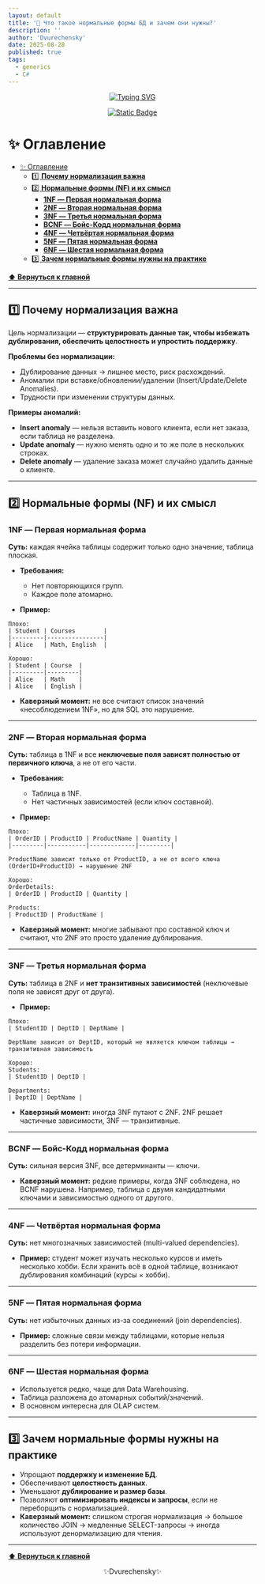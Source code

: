 ```yaml
---
layout: default
title: '🧮 Что такое нормальные формы БД и зачем они нужны?'
description: ''
author: 'Dvurechensky'
date: 2025-08-28
published: true
tags:
  - generics
  - C#
---
```


<p align="center">
    <a href="https://git.io/typing-svg"><img src="https://readme-typing-svg.demolab.com?font=Fira+Code&pause=1000&center=true&vCenter=true&width=435&lines=%D0%9F%D0%BE%D0%B2%D1%82%D0%BE%D1%80%D0%B5%D0%BD%D0%B8%D0%B5+-+%D0%BC%D0%B0%D1%82%D1%8C+%D1%83%D1%87%D0%B5%D0%BD%D0%B8%D1%8F" alt="Typing SVG" /></a>
</p>
<p align="center">
    <a href="https://sites.google.com/view/dvurechensky" target="_blank"><img alt="Static Badge" src="https://shields.dvurechensky.pro/badge/Dvurechensky-Nikolay-blue"></a>
</p>

# ✨ Оглавление

- [✨ Оглавление](#-оглавление)
  - [1️⃣ **Почему нормализация важна**](#1️⃣-почему-нормализация-важна)
  - [2️⃣ **Нормальные формы (NF) и их смысл**](#2️⃣-нормальные-формы-nf-и-их-смысл)
    - [**1NF — Первая нормальная форма**](#1nf--первая-нормальная-форма)
    - [**2NF — Вторая нормальная форма**](#2nf--вторая-нормальная-форма)
    - [**3NF — Третья нормальная форма**](#3nf--третья-нормальная-форма)
    - [**BCNF — Бойс-Кодд нормальная форма**](#bcnf--бойс-кодд-нормальная-форма)
    - [**4NF — Четвёртая нормальная форма**](#4nf--четвёртая-нормальная-форма)
    - [**5NF — Пятая нормальная форма**](#5nf--пятая-нормальная-форма)
    - [**6NF — Шестая нормальная форма**](#6nf--шестая-нормальная-форма)
  - [3️⃣ **Зачем нормальные формы нужны на практике**](#3️⃣-зачем-нормальные-формы-нужны-на-практике)

**[⬆ Вернуться к главной](../index.md)**

---

## 1️⃣ **Почему нормализация важна**

Цель нормализации — **структурировать данные так, чтобы избежать дублирования, обеспечить целостность и упростить поддержку**.

**Проблемы без нормализации:**

- Дублирование данных → лишнее место, риск расхождений.
- Аномалии при вставке/обновлении/удалении (Insert/Update/Delete Anomalies).
- Трудности при изменении структуры данных.

**Примеры аномалий:**

- **Insert anomaly** — нельзя вставить нового клиента, если нет заказа, если таблица не разделена.
- **Update anomaly** — нужно менять одно и то же поле в нескольких строках.
- **Delete anomaly** — удаление заказа может случайно удалить данные о клиенте.

---

## 2️⃣ **Нормальные формы (NF) и их смысл**

### **1NF — Первая нормальная форма**

**Суть:** каждая ячейка таблицы содержит только одно значение, таблица плоская.

- **Требования:**

  - Нет повторяющихся групп.
  - Каждое поле атомарно.

- **Пример:**

```text
Плохо:
| Student | Courses        |
|---------|----------------|
| Alice   | Math, English  |

Хорошо:
| Student | Course  |
|---------|---------|
| Alice   | Math    |
| Alice   | English |
```

- **Каверзный момент:** не все считают список значений «несоблюдением 1NF», но для SQL это нарушение.

---

### **2NF — Вторая нормальная форма**

**Суть:** таблица в 1NF и все **неключевые поля зависят полностью от первичного ключа**, а не от его части.

- **Требования:**

  - Таблица в 1NF.
  - Нет частичных зависимостей (если ключ составной).

- **Пример:**

```text
Плохо:
| OrderID | ProductID | ProductName | Quantity |
|---------|-----------|-------------|---------|

ProductName зависит только от ProductID, а не от всего ключа (OrderID+ProductID) → нарушение 2NF

Хорошо:
OrderDetails:
| OrderID | ProductID | Quantity |

Products:
| ProductID | ProductName |
```

- **Каверзный момент:** многие забывают про составной ключ и считают, что 2NF это просто удаление дублирования.

---

### **3NF — Третья нормальная форма**

**Суть:** таблица в 2NF и **нет транзитивных зависимостей** (неключевые поля не зависят друг от друга).

- **Пример:**

```text
Плохо:
| StudentID | DeptID | DeptName |

DeptName зависит от DeptID, который не является ключом таблицы → транзитивная зависимость

Хорошо:
Students:
| StudentID | DeptID |

Departments:
| DeptID | DeptName |
```

- **Каверзный момент:** иногда 3NF путают с 2NF. 2NF решает частичные зависимости, 3NF — транзитивные.

---

### **BCNF — Бойс-Кодд нормальная форма**

**Суть:** сильная версия 3NF, все детерминанты — ключи.

- **Каверзный момент:** редкие примеры, когда 3NF соблюдена, но BCNF нарушена. Например, таблица с двумя кандидатными ключами и зависимостью одного от другого.

---

### **4NF — Четвёртая нормальная форма**

**Суть:** нет многозначных зависимостей (multi-valued dependencies).

- **Пример:** студент может изучать несколько курсов и иметь несколько хобби. Если хранить всё в одной таблице, возникают дублирования комбинаций (курсы × хобби).

---

### **5NF — Пятая нормальная форма**

**Суть:** нет избыточных данных из-за соединений (join dependencies).

- **Пример:** сложные связи между таблицами, которые нельзя разделить без потери информации.

---

### **6NF — Шестая нормальная форма**

- Используется редко, чаще для Data Warehousing.
- Таблица разложена до атомарных событий/значений.
- В основном интересна для OLAP систем.

---

## 3️⃣ **Зачем нормальные формы нужны на практике**

- Упрощают **поддержку и изменение БД**.
- Обеспечивают **целостность данных**.
- Уменьшают **дублирование и размер базы**.
- Позволяют **оптимизировать индексы и запросы**, если не переборщить с нормализацией.
- **Каверзный момент:** слишком строгая нормализация → большое количество JOIN → медленные SELECT-запросы → иногда используют денормализацию для чтения.

---

**[⬆ Вернуться к главной](../index.md)**

<p align="center">✨Dvurechensky✨</p>
